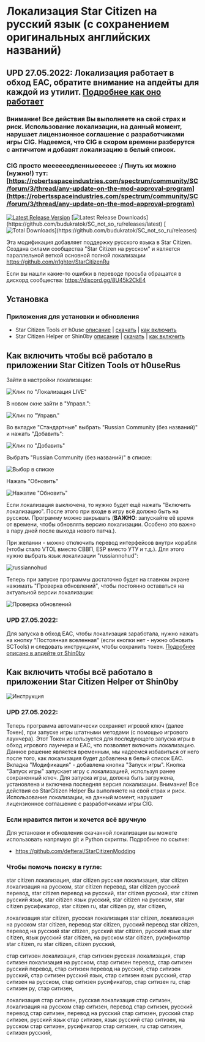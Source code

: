 # Локализация Star Citizen на русский язык (с сохранением оригинальных английских названий)
## UPD 27.05.2022: Локализация работает в обход EAC, обратите внимание на апдейты для каждой из утилит. [Подробнее как оно работает](#eac-about)
### Внимание! Все действия Вы выполняете на свой страх и риск. Использование локализации, на данный момент, нарушает лицензионное соглашение с разработчиками игры CIG. Надеемся, что CIG в скором времени разберутся с античитом и добавят локализацию в белый список.

### CIG просто меееееедленныееееее :/ Пнуть их можно (нужно!) тут: [https://robertsspaceindustries.com/spectrum/community/SC/forum/3/thread/any-update-on-the-mod-approval-program](https://robertsspaceindustries.com/spectrum/community/SC/forum/3/thread/any-update-on-the-mod-approval-program)



[![Latest Release Version](https://img.shields.io/github/release/budukratok/SC_not_so_ru?sort=date&label=Последняя%20версия)](https://github.com/budukratok/SC_not_so_ru/releases/latest)
[![Latest Release Downloads](https://img.shields.io/github/downloads/budukratok/SC_not_so_ru/latest/total?label=Скачиваний%20последней%20версии*)](https://github.com/budukratok/SC_not_so_ru/releases/latest)
[![Total Downloads](https://img.shields.io/github/downloads/budukratok/SC_not_so_ru/total.svg?label=Скачиваний%20всего*)](https://github.com/budukratok/SC_not_so_ru/releases) 

Эта модификация добавляет поддержку русского языка в Star Citizen.
Создана силами сообщества "Star Citizen на русском" и является параллельной веткой основной полной локализации https://github.com/n1ghter/StarCitizenRu


Если вы нашли какие-то ошибки в переводе просьба обращатся в дискорд сообщества: https://discord.gg/8U45k2CkE4

## Установка

### Приложения для установки и обновления

* Star Citizen Tools от h0use [описание](https://github.com/h0useRus/StarCitizen) | [скачать](https://github.com/h0useRus/StarCitizen/releases/latest) | [как включить](#sctools-settings)
* Star Citizen Helper от Shin0by [описание](https://github.com/Shin0by/StarCitizen-Helper) | [скачать](https://github.com/Shin0by/StarCitizen-Helper/releases/latest) | [как включить](#schelper-settings)

<a name="sctools-settings"></a>
## Как включить чтобы всё работало в приложении Star Citizen Tools от h0useRus
Зайти в настройки локализации:

![Клик по "Локализация LIVE"](/.github/images/ZDXMYFMXKNUGIHN.png)

В новом окне зайти в "Управл.":

![Клик по "Управл."](/.github/images/HIFXDFZNOLKXOGW.png)

Во вкладке "Стандартные" выбрать "Russian Community (без названий)" и нажать "Добавить":

![Клик по "Добавить"](/.github/images/RSCUUMVOTAMZRQO.png)

Выбрать "Russian Community (без названий)" в списке:

![Выбор в списке](/.github/images/PWLOHULCORZQJAO.png)

Нажать "Обновить"

![Нажатие "Обновить"](/.github/images/IXQNVCENNBLULXR.png)

Если локализация выключена, то нужно будет ещё нажать "Включить локализацию". После этого при входе в игру всё должно быть на русском. Программу можно закрывать (**ВАЖНО**: запускайте её время от времени, чтобы обновлять версию локализации. Особено это важно в пару дней после выхода нового патча.).

При желании - можно отключить перевод интерфейсов внутри корабля (чтобы стало VTOL вместо СВВП, ESP вместо УТУ и т.д.).
Для этого нужно выбрать язык локализации "russiannohud":

![russiannohud](/.github/images/GIXAVOLAZBGPNCU.png)


Теперь при запуске программы достаточно будет на главном экране нажимать "Проверка обновлений", чтобы постоянно оставаться на актуальной версии локализации:

![Проверка обновлений](/.github/images/WMNFSPIDULLIXNV.png)

### UPD 27.05.2022:
Для запуска в обход EAC, чтобы локализация заработала, нужно нажать на кнопку "Постоянная вселенная" (если кнопки нет - нужно обновить SCTools) и следовать инструкциям, чтобы сохранить токен. [Подробнее описано в апдейте от Shin0by](#eac-about)
 

<a name="schelper-settings"></a>
## Как включить чтобы всё работало в приложении Star Citizen Helper от Shin0by 

![Инструкция](/.github/images/nohud_example.png)

<a name="eac-about"></a>
### UPD 27.05.2022:
Теперь программа автоматически сохраняет игровой ключ (далее Токен), при запуске игры штатными методами (с помощью игрового лаунчера). Этот Токен используется для последующего запуска игры в обход игрового лаунчера и EAC, что позволяет включить локализацию. Данное решение является временным, мы надеемся избавиться от него после того, как локализация будет добавлена в белый список EAC.
Вкладка "Модификация" - добавлена кнопка "Запуск игры".
Кнопка "Запуск игры" запускает игру с локализацией, используя ранее сохраненный ключ. Для запуска игры, должна быть загружена, установлена и включена последняя версия локализации.
Внимание! Все действия со StarCitizen Helper Вы выполняете на свой страх и риск. Использование локализации, на данный момент, нарушает лицензионное соглашение с разработчиками игры CIG.



### Если нравится питон и хочется всё вручную

Для установки и обновления скачанной локализации вы можете использовать напрямую git и Python скрипты. Подробнее по ссылке:
* https://github.com/defterai/StarCitizenModding

### Чтобы помочь поиску в гугле:
star citizen локализация, star citizen русская локализация, star citizen локализация на русском, star citizen перевод, star citizen русский перевод, star citizen перевод на русский, star citizen русский, star citizen русский язык, star citizen язык русский, star citizen на русском, star citizen русификатор, star citizen ru, star citizen ру, star citizen,

локализация star citizen, русская локализация star citizen, локализация на русском star citizen, перевод star citizen, русский перевод star citizen, перевод на русский star citizen, русский star citizen, русский язык star citizen, язык русский star citizen, на русском star citizen, русификатор star citizen, ru star citizen, citizen русский,

стар ситизен локализация, стар ситизен русская локализация, стар ситизен локализация на русском, стар ситизен перевод, стар ситизен русский перевод, стар ситизен перевод на русский, стар ситизен русский, стар ситизен русский язык, стар ситизен язык русский, стар ситизен на русском, стар ситизен русификатор, стар ситизен ru, стар ситизен ру, стар ситизен,

локализация стар ситизен, русская локализация стар ситизен, локализация на русском стар ситизен, перевод стар ситизен, русский перевод стар ситизен, перевод на русский стар ситизен, русский стар ситизен, русский язык стар ситизен, язык русский стар ситизен, на русском стар ситизен, русификатор стар ситизен, ru стар ситизен, ситизен русский,
